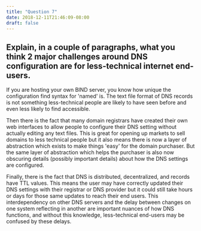 ```yaml
---
title: "Question 7"
date: 2018-12-11T21:46:09-08:00
draft: false
---
```


## Explain, in a couple of paragraphs, what you think 2 major challenges around DNS configuration are for less-technical internet end-users.

If you are hosting your own BIND server, you know how unique the configuration find syntax for 'named' is. The text file format of DNS records is not something less-technical people are likely to have seen before and even less likely to find accessible.

Then there is the fact that many domain registrars have created their own  web interfaces to allow people to configure their DNS setting without actually editing any text files. This is great for opening up markets to sell domains to less technical people but it also means there is now a layer of abstraction which exists to make things 'easy' for the domain purchaser. But the same layer of abstraction which helps the purchaser is also now obscuring details (possibly important details) about how the DNS settings are configured.

Finally, there is the fact that DNS is distributed, decentralized, and records have TTL values. This means the user may have correctly updated their DNS settings with their registrar or DNS provider but it could still take hours or days for those same updates to reach their end users. This interdependency on other DNS servers and the delay between changes on one system reflecting in another are important nuances of how DNS functions, and without this knowledge, less-technical end-users may be confused by these delays.
